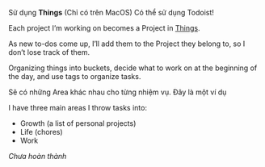 Sử dụng **Things** (Chỉ có trên MacOS) Có thể sử dụng Todoist!

Each project I’m working on becomes a Project in [Things](https://every.to/c/things). 

As new to-dos come up, I’ll add them to the Project they belong to, so I don’t lose track of them.

Organizing things into buckets, decide what to work on at the beginning of the day, and use tags to organize tasks.

Sẽ có những Area khác nhau cho từng nhiệm vụ. Đây là một ví dụ

I have three main areas I throw tasks into: 
- Growth (a list of personal projects)
- Life (chores)
- Work



_Chưa hoàn thành_